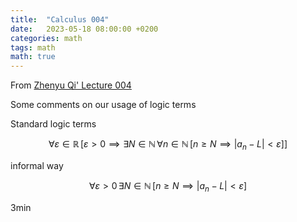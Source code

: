 ```yaml
---
title:  "Calculus 004"
date:   2023-05-18 08:00:00 +0200
categories: math
tags: math
math: true
---
```


From [Zhenyu Qi' Lecture 004](http://ocw.aca.ntu.edu.tw/ntu-ocw/ocw/cou/104S115/4)

Some comments on our usage of logic terms

Standard logic terms

$$
\forall \varepsilon \in \mathbb{R} \, [\varepsilon > 0 \implies \exists N \in \mathbb{N} \, \forall n \in \mathbb{N} \, [ n \ge N \implies \vert a_n - L \vert < \varepsilon]]
$$

informal way

$$
\forall \varepsilon > 0 \, \exists N \in \mathbb{N} \, [n \ge N \implies \vert a_n - L \vert < \varepsilon]
$$

3min
